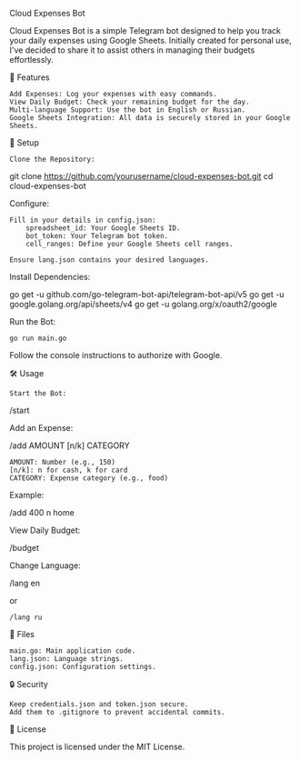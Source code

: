 Cloud Expenses Bot

Cloud Expenses Bot is a simple Telegram bot designed to help you track your daily expenses using Google Sheets. Initially created for personal use, I've decided to share it to assist others in managing their budgets effortlessly.

🚀 Features

    Add Expenses: Log your expenses with easy commands.
    View Daily Budget: Check your remaining budget for the day.
    Multi-language Support: Use the bot in English or Russian.
    Google Sheets Integration: All data is securely stored in your Google Sheets.

🔧 Setup

    Clone the Repository:

git clone https://github.com/yourusername/cloud-expenses-bot.git
cd cloud-expenses-bot

Configure:

    Fill in your details in config.json:
        spreadsheet_id: Your Google Sheets ID.
        bot_token: Your Telegram bot token.
        cell_ranges: Define your Google Sheets cell ranges.
    
    Ensure lang.json contains your desired languages.

Install Dependencies:

go get -u github.com/go-telegram-bot-api/telegram-bot-api/v5
go get -u google.golang.org/api/sheets/v4
go get -u golang.org/x/oauth2/google

Run the Bot:

    go run main.go

Follow the console instructions to authorize with Google.

🛠 Usage

    Start the Bot:

/start

Add an Expense:

/add AMOUNT [n/k] CATEGORY

    AMOUNT: Number (e.g., 150)
    [n/k]: n for cash, k for card
    CATEGORY: Expense category (e.g., food)

Example:

/add 400 n home

View Daily Budget:

/budget

Change Language:

/lang en

or

    /lang ru

📁 Files

    main.go: Main application code.
    lang.json: Language strings.
    config.json: Configuration settings.

🔒 Security

    Keep credentials.json and token.json secure.
    Add them to .gitignore to prevent accidental commits.

📄 License

This project is licensed under the MIT License.